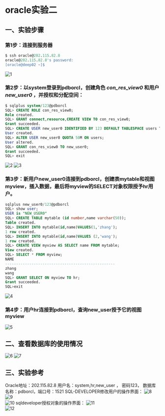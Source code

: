 # oracle实验二
## 一、实验步骤
### 第1步：连接到服务器
 
```sql
$ ssh oracle@202.115.82.8
oracle@202.115.82.8's password:
[oracle@deep02 ~]$
```
![1](https://github.com/yujinhongMM/oracle/blob/master/test2/1.png) 
### 第2步：以system登录到pdborcl，创建角色 *con_res_view0* 和用户 *new_user0* ，并授权和分配空间：
 
```sql
$ sqlplus system/123@pdborcl
SQL> CREATE ROLE con_res_view0;
Role created.
SQL> GRANT connect,resource,CREATE VIEW TO con_res_view0;
Grant succeeded.
SQL> CREATE USER new_user0 IDENTIFIED BY 123 DEFAULT TABLESPACE users TEMPORARY TABLESPACE temp;
User created.
SQL> ALTER USER new_user0 QUOTA 50M ON users;
User altered.
SQL> GRANT con_res_view0 TO new_user0;
Grant succeeded.
SQL> exit
```
![2](https://github.com/yujinhongMM/oracle/blob/master/test2/2.png) 
![3](https://github.com/yujinhongMM/oracle/blob/master/test2/3.png) 
### 第3步：新用户new_user0连接到pdborcl，创建表mytable和视图myview，插入数据，最后将myview的SELECT对象权限授予hr用户。
```sql
sqlplus new_user0/123@pdborcl
SQL> show user;
USER is "NEW_USER0"
SQL> CREATE TABLE mytable (id number,name varchar(50));
Table created.
SQL> INSERT INTO mytable(id,name)VALUES(1,'zhang');
1 row created.
SQL> INSERT INTO mytable(id,name)VALUES (2,'wang');
1 row created.
SQL> CREATE VIEW myview AS SELECT name FROM mytable;
View created.
SQL> SELECT * FROM myview;
NAME
--------------------------------------------------
zhang
wang
SQL> GRANT SELECT ON myview TO hr;
Grant succeeded.
SQL>exit
```
![4](https://github.com/yujinhongMM/oracle/blob/master/test2/4.png) 
### 第4步：用户hr连接到pdborcl，查询new_user授予它的视图myview
![5](https://github.com/yujinhongMM/oracle/blob/master/test2/5.png)
## 二、查看数据库的使用情况
![6](https://github.com/yujinhongMM/oracle/blob/master/test2/6.png)
![7](https://github.com/yujinhongMM/oracle/blob/master/test2/7.png)
## 三、实验参考
Oracle地址：202.115.82.8 用户名：system,hr,new_user ， 密码123， 数据库名称：pdborcl，端口号：1521 
SQL-DEVELOPER修改用户的操作界面：
![8](https://github.com/yujinhongMM/oracle/blob/master/test2/8.png) 
![9](https://github.com/yujinhongMM/oracle/blob/master/test2/9.png)  
![10](https://github.com/yujinhongMM/oracle/blob/master/test2/10.png)
sqldeveloper授权对象的操作界面：
![11](https://github.com/yujinhongMM/oracle/blob/master/test2/11.png)  
![12](https://github.com/yujinhongMM/oracle/blob/master/test2/12.png)


